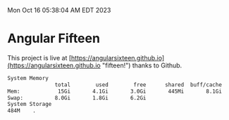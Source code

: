 Mon Oct 16 05:38:04 AM EDT 2023

# Angular Fifteen


This project is live at [https://angularsixteen.github.io](https://angularsixteen.github.io "fifteen!") thanks to Github.

```bash
System Memory
               total        used        free      shared  buff/cache   available
Mem:            15Gi       4.1Gi       3.0Gi       445Mi       8.1Gi        10Gi
Swap:          8.0Gi       1.8Gi       6.2Gi
System Storage
484M	.
